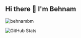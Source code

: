 ## Hi there 👋 I'm Behnam

<p align="left"> <img src="https://komarev.com/ghpvc/?username=behnambm&label=Profile%20views&color=blue&style=flat" alt="behnambm" /> </p>


<img src="https://github-readme-stats.vercel.app/api?username=behnambm&amp;show_icons=true" alt="GitHub Stats">

<!--
**behnambm/behnambm** is a ✨ _special_ ✨ repository because its `README.md` (this file) appears on your GitHub profile.

Here are some ideas to get you started:



- 👯 I’m looking to collaborate on ...
- 🤔 I’m looking for help with ...
- 💬 Ask me about ...

- 😄 Pronouns: ...
- ⚡ Fun fact: ...
-->
